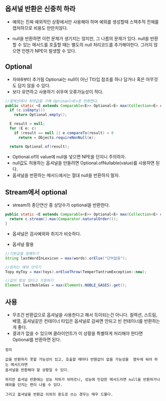 ## 옵셔널 반환은 신중히 하라
  - 예외는 진짜 예외적인 상황에서만 사용해야 하며
  예외를 생성할때 스택추적 전체를 캡처하므로 비용도 만만치않다.
  
  - null을 반환하면 이런 문제가 생기지는 않지만, 그 나름의 문제가 있다.
  null을 반환할 수 있는 메서드를 호출할 때는 별도의 null 처리코드를 추가해야한다.
  그러지 않으면 언젠가 NPE이 발생할 수 있다.
  
## Optional
  - 자바8부터 추가됨
  Optional<T>는 null이 아닌 T타입 참조를 하나 담거나 혹은 아무것도 담지 않을 수 있다.
  - 보다 유연하고 사용하기 쉬우며 오류가능성이 적다.
  ```java
  //컬렉션에서 최댓값을 구해 Optioanl<E>로 반환한다.
  public static <E extends Comparable<E>> Optional<E> max(Collection<E> c) {
    if (c.isEmpty())
      return Optional.empty();
  
    E result = null;
    for (E e: c)
      if (result == null || e.compareTo(result) > 0
        return = Objects.requireNonNull(e);
  
    return Optional.of(result);
  ```
  - Optional.of의 value에 null을 넣으면 NPE을 던지니 주의하자.
  - null값도 허용하는 옵셔널을 만들려면 Optional.ofNullable(value)를 사용하면 된다.
  - 옵셔널을 반환하는 메서드에서는 절대 null을 반환하지 말자.
  
## Stream에서 optional
  - stream의 종단연산 중 상당수가 optional을 반환한다.
  ```java
  public static <E extends Comparable<E>> Optional<E> max(Collection<E> c) {
    return c.stream().max(Comparator.naturalOrder());
  }
  ```
  - 옵셔널은 검사예외와 취지가 비슷하다.
  
  - 옵셔널 활용
  ```java
  //기본값을 정해두기
  String lastWordInLexicon = max(words).orElse("단어없음");
  
  //원하는 예외 던지기
  Topy myToy = max(toys).orElseThrow(TemperTantrumException::new);
  
  //값이 항상 있다고 가정하기
  Element lastNobleGas = max(Elements.NOBLE_GASES).get();
  ```
  
## 사용
  - 무조건 반환값으로 옵셔널을 사용한다고 해서 득이되는건 아니다.
     컬렉션, 스트림, 배열, 옵셔널같은 컨테이너 타입은 옵셔널로 감싸면 안되고 빈 컨테이너를 반환하는게 좋다.
  - 결과가 없을 수 있으며 클라이언트가 이 상황을 특별하게 처리해야 한다면 Optional<T>를 반환하면 된다.
  ```
  정리 
  
  값을 반환하지 못할 가능성이 있고, 호출할 때마다 반환값이 없을 가능성을  염두에 둬야 하는 메서드라면
  옵셔널을 반환해야 할 상황일 수 있다.
  
  하지만 옵셔널 반환에는 성능 저하가 뒤따르니, 성능에 민감한 메서드라면 null을 반환하거나 예외를 던지는 편이 나을 수 있다.
  
  그리고 옵셔널을 반환값 이외의 용도로 쓰는 경우는 매우 드물다.
  ```
  
